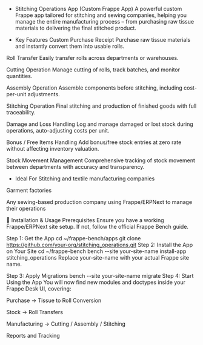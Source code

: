 * Stitching Operations App (Custom Frappe App)
A powerful custom Frappe app tailored for stitching and sewing companies, helping you manage the entire manufacturing process – from purchasing raw tissue materials to delivering the final stitched product.

* Key Features
Custom Purchase Receipt
Purchase raw tissue materials and instantly convert them into usable rolls.

Roll Transfer
Easily transfer rolls across departments or warehouses.

Cutting Operation
Manage cutting of rolls, track batches, and monitor quantities.

Assembly Operation
Assemble components before stitching, including cost-per-unit adjustments.

Stitching Operation
Final stitching and production of finished goods with full traceability.

Damage and Loss Handling
Log and manage damaged or lost stock during operations, auto-adjusting costs per unit.

Bonus / Free Items Handling
Add bonus/free stock entries at zero rate without affecting inventory valuation.

Stock Movement Management
Comprehensive tracking of stock movement between departments with accuracy and transparency.

* Ideal For
Stitching and textile manufacturing companies

Garment factories

Any sewing-based production company using Frappe/ERPNext to manage their operations

🚀 Installation & Usage
Prerequisites
Ensure you have a working Frappe/ERPNext site setup. If not, follow the official Frappe Bench guide.

Step 1: Get the App
cd ~/frappe-bench/apps
git clone https://github.com/your-org/stitching_operations.git
Step 2: Install the App on Your Site
cd ~/frappe-bench
bench --site your-site-name install-app stitching_operations
Replace your-site-name with your actual Frappe site name.

Step 3: Apply Migrations
bench --site your-site-name migrate
Step 4: Start Using the App
You will now find new modules and doctypes inside your Frappe Desk UI, covering:

Purchase → Tissue to Roll Conversion

Stock → Roll Transfers

Manufacturing → Cutting / Assembly / Stitching

Reports and Tracking
